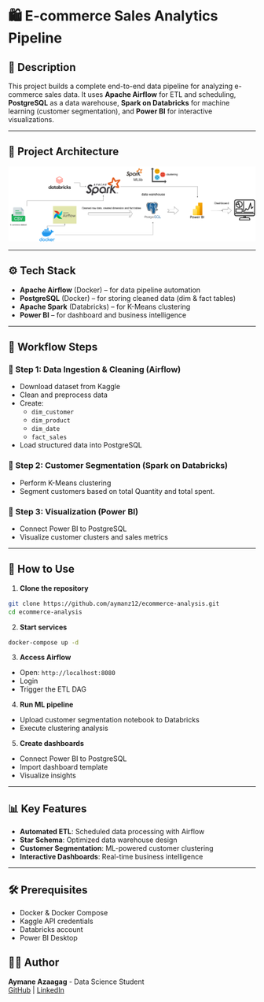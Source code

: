 # 🛍️ E-commerce Sales Analytics Pipeline
## 📌 Description
This project builds a complete end-to-end data pipeline for analyzing e-commerce sales data. It uses **Apache Airflow** for ETL and scheduling, **PostgreSQL** as a data warehouse, **Spark on Databricks** for machine learning (customer segmentation), and **Power BI** for interactive visualizations.

---

## 🧱 Project Architecture
![Architecture](architecture.png)
<!-- Make sure architecture.png is uploaded to your repo -->

---

## ⚙️ Tech Stack
- **Apache Airflow** (Docker) – for data pipeline automation
- **PostgreSQL** (Docker) – for storing cleaned data (dim & fact tables)
- **Apache Spark** (Databricks) – for K-Means clustering
- **Power BI** – for dashboard and business intelligence

---

## 📁 Workflow Steps
### 🔹 Step 1: Data Ingestion & Cleaning (Airflow)
- Download dataset from Kaggle
- Clean and preprocess data
- Create:
  - `dim_customer`
  - `dim_product`
  - `dim_date`
  - `fact_sales`
- Load structured data into PostgreSQL

### 🔹 Step 2: Customer Segmentation (Spark on Databricks)
- Perform K-Means clustering
- Segment customers based on total Quantity and total spent.

### 🔹 Step 3: Visualization (Power BI)
- Connect Power BI to PostgreSQL
- Visualize customer clusters and sales metrics

---

## 🧪 How to Use

1. **Clone the repository**
```bash
git clone https://github.com/aymanz12/ecommerce-analysis.git
cd ecommerce-analysis
```

2. **Start services**
```bash
docker-compose up -d
```

3. **Access Airflow**
- Open: `http://localhost:8080`
- Login
- Trigger the ETL DAG

4. **Run ML pipeline**
- Upload customer segmentation notebook to Databricks
- Execute clustering analysis

5. **Create dashboards**
- Connect Power BI to PostgreSQL
- Import dashboard template
- Visualize insights

---

## 📊 Key Features
- **Automated ETL**: Scheduled data processing with Airflow
- **Star Schema**: Optimized data warehouse design
- **Customer Segmentation**: ML-powered customer clustering
- **Interactive Dashboards**: Real-time business intelligence

---

## 🛠️ Prerequisites
- Docker & Docker Compose
- Kaggle API credentials
- Databricks account
- Power BI Desktop
## 👨‍💻 Author
**Aymane Azaagag** - Data Science Student  
[GitHub](https://github.com/aymanz12) | [LinkedIn](https://www.linkedin.com/in/aymane-azaagag-912816330/)

